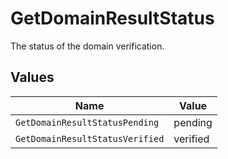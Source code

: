 # GetDomainResultStatus

The status of the domain verification.


## Values

| Name                            | Value                           |
| ------------------------------- | ------------------------------- |
| `GetDomainResultStatusPending`  | pending                         |
| `GetDomainResultStatusVerified` | verified                        |